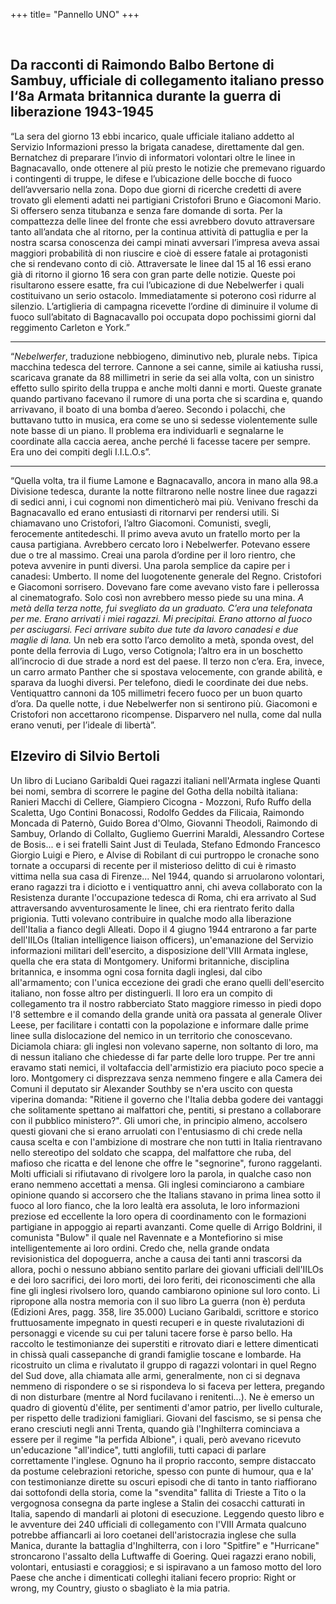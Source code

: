 +++
title= "Pannello UNO"
+++

<br>
<h2>Da racconti di Raimondo Balbo  Bertone di Sambuy, ufficiale di collegamento italiano presso l‘8a Armata britannica durante la guerra di liberazione 1943-1945</h2>

“La sera del giorno 13 ebbi incarico, quale ufficiale italiano addetto al Servizio Informazioni presso la brigata canadese, direttamente dal gen. Bernatchez  di preparare l’invio di informatori volontari oltre le linee in Bagnacavallo, onde ottenere al più presto le notizie che premevano riguardo i contingenti di truppe, le difese e l’ubicazione delle bocche di fuoco dell’avversario nella zona. 
Dopo due giorni di ricerche credetti di avere trovato gli elementi adatti nei partigiani Cristofori Bruno e Giacomoni Mario. 
Si offersero senza titubanza e senza fare domande di sorta.
Per la compattezza delle linee del fronte che essi avrebbero dovuto attraversare tanto all’andata che al ritorno, per la continua attività di pattuglia e per la nostra scarsa conoscenza dei campi minati avversari l’impresa aveva assai maggiori probabilità di non riuscire e cioè di essere fatale ai protagonisti che si rendevano conto di ciò. 
Attraversate le linee dal 15 al 16 essi erano già di ritorno il giorno 16 sera con gran parte delle notizie. Queste poi risultarono essere esatte, fra cui l’ubicazione di due Nebelwerfer i quali costituivano un serio ostacolo. Immediatamente si poterono così ridurre al silenzio. L’artiglieria di campagna ricevette l’ordine di diminuire il volume di fuoco sull’abitato di Bagnacavallo poi occupata dopo pochissimi giorni dal reggimento Carleton e York.”

<hr>

 “<i>Nebelwerfer</i>, traduzione nebbiogeno, diminutivo neb, plurale nebs. Tipica macchina tedesca del terrore. Cannone a sei canne, simile ai katiusha russi, scaricava granate da 88 millimetri in serie da sei alla volta, con un sinistro effetto sullo spirito della truppa e anche molti danni e morti. Queste granate quando partivano facevano il rumore di una porta che si scardina e, quando arrivavano, il boato di una bomba d’aereo.  Secondo i polacchi, che buttavano tutto in musica, era come se uno si
sedesse violentemente sulle note basse di un piano. Il problema era individuarli e segnalarne le coordinate alla caccia aerea, anche perché li facesse tacere per sempre. 
Era uno dei compiti degli I.I.L.O.s”.

<hr>
	
“Quella volta, tra il fiume Lamone e Bagnacavallo, ancora in mano alla 98.a Divisione tedesca, durante la notte filtrarono nelle nostre linee due ragazzi di sedici anni, i cui cognomi non dimenticherò mai più. Venivano freschi da Bagnacavallo ed erano entusiasti di ritornarvi per rendersi utili. Si chiamavano uno Cristofori, l’altro Giacomoni. Comunisti, svegli, ferocemente antitedeschi. Il primo aveva avuto un fratello morto per la causa partigiana. Avrebbero cercato loro i Nebelwerfer. Potevano essere due o tre al massimo. Creai una parola d’ordine per il loro rientro, che poteva avvenire in punti diversi. Una parola semplice da capire per i canadesi: Umberto. Il nome del luogotenente generale del Regno. Cristofori e Giacomoni sorrisero. Dovevano fare come avevano visto fare i pellerossa al cinematografo. Solo così non avrebbero messo piede su una mina.
	<i>A metà della terza notte, fui svegliato da un graduato. C’era una telefonata per me. Erano arrivati i miei ragazzi. Mi precipitai. Erano attorno al fuoco per asciugarsi. Feci arrivare subito due tute da lavoro canadesi e due maglie di lana.</i> 
Un neb era sotto l’arco demolito a metà, sponda ovest, del ponte della ferrovia di Lugo, verso Cotignola; l’altro era in un boschetto all’incrocio di due strade a nord est del paese. Il terzo non c’era. Era, invece, un carro armato Panther che si spostava velocemente, con grande abilità, e sparava da luoghi diversi. Per telefono, diedi le coordinate dei due nebs.
Ventiquattro cannoni da 105 millimetri fecero fuoco per un buon quarto d’ora. Da quelle notte, i due Nebelwerfer non si sentirono più.
Giacomoni e Cristofori non accettarono ricompense. Disparvero nel nulla, come dal nulla erano venuti, per l’ideale di libertà”.


<h2>Elzeviro di Silvio Bertoli</h2>

Un libro di Luciano Garibaldi Quei ragazzi italiani nell'Armata inglese Quanti bei nomi, sembra di scorrere le pagine del Gotha della nobiltà italiana: Ranieri Macchi di Cellere, Giampiero Cicogna - Mozzoni, Rufo Ruffo della Scaletta, Ugo Contini Bonacossi, Rodolfo Geddes da Filicaia, Raimondo Moncada di Paternò, Guido Borea d'Olmo, Giovanni Theodoli, Raimondo di Sambuy, Orlando di Collalto, Gugliemo Guerrini Maraldi, Alessandro Cortese de Bosis... e i sei fratelli Saint Just di Teulada, Stefano Edmondo Francesco Giorgio Luigi e Piero, e Alvise di Robilant di cui purtroppo le cronache sono tornate a occuparsi di recente per il misterioso delitto di cui è rimasto vittima nella sua casa di Firenze... Nel 1944, quando si arruolarono volontari, erano ragazzi tra i diciotto e i ventiquattro anni, chi aveva collaborato con la Resistenza durante l'occupazione tedesca di Roma, chi era arrivato al Sud attraversando avventurosamente le linee, chi era rientrato ferito dalla prigionia. Tutti volevano contribuire in qualche modo alla liberazione dell'Italia a fianco degli Alleati. Dopo il 4 giugno 1944 entrarono a far parte dell'IILOs (Italian intelligence liaison officers), un'emanazione del Servizio informazioni militari dell'esercito, a disposizione dell'VIII Armata inglese, quella che era stata di Montgomery. Uniformi britanniche, disciplina britannica, e insomma ogni cosa fornita dagli inglesi, dal cibo all'armamento; con l'unica eccezione dei gradi che erano quelli dell'esercito italiano, non fosse altro per distinguerli. Il loro era un compito di collegamento tra il nostro rabberciato Stato maggiore rimesso in piedi dopo l'8 settembre e il comando della grande unità ora passata al generale Oliver Leese, per facilitare i contatti con la popolazione e informare dalle prime linee sulla dislocazione del nemico in un territorio che conoscevano. Diciamola chiara: gli inglesi non volevano saperne, non soltanto di loro, ma di nessun italiano che chiedesse di far parte delle loro truppe. Per tre anni eravamo stati nemici, il voltafaccia dell'armistizio era piaciuto poco specie a loro. Montgomery ci disprezzava senza nemmeno fingere e alla Camera dei Comuni il deputato sir Alexander Southby se n'era uscito con questa viperina domanda: "Ritiene il governo che l'Italia debba godere dei vantaggi che solitamente spettano ai malfattori che, pentiti, si prestano a collaborare con il pubblico ministero?". Gli umori che, in principio almeno, accolsero questi giovani che si erano arruolati con l'entusiasmo di chi crede nella causa scelta e con l'ambizione di mostrare che non tutti in Italia rientravano nello stereotipo del soldato che scappa, del malfattore che ruba, del mafioso che ricatta e del lenone che offre le "segnorine", furono raggelanti. Molti ufficiali si rifiutavano di rivolgere loro la parola, in qualche caso non erano nemmeno accettati a mensa. Gli inglesi cominciarono a cambiare opinione quando si accorsero che the Italians stavano in prima linea sotto il fuoco al loro fianco, che la loro lealtà era assoluta, le loro informazioni preziose ed eccellente la loro opera di coordinamento con le formazioni partigiane in appoggio ai reparti avanzanti. Come quelle di Arrigo Boldrini, il comunista "Bulow" il quale nel Ravennate e a Montefiorino si mise intelligentemente ai loro ordini. Credo che, nella grande ondata revisionistica del dopoguerra, anche a causa dei tanti anni trascorsi da allora, pochi o nessuno abbiano sentito parlare dei giovani ufficiali dell'IILOs e dei loro sacrifici, dei loro morti, dei loro feriti, dei riconoscimenti che alla fine gli inglesi rivolsero loro, quando cambiarono opinione sul loro conto. Li ripropone alla nostra memoria con il suo libro La guerra (non è) perduta (Edizioni Ares, pagg. 358, lire 35.000) Luciano Garibaldi, scrittore e storico fruttuosamente impegnato in questi recuperi e in queste rivalutazioni di personaggi e vicende su cui per taluni tacere forse è parso bello. Ha raccolto le testimonianze dei superstiti e ritrovato diari e lettere dimenticati in chissà quali cassepanche di grandi famiglie toscane e lombarde. Ha ricostruito un clima e rivalutato il gruppo di ragazzi volontari in quel Regno del Sud dove, alla chiamata alle armi, generalmente, non ci si degnava nemmeno di rispondere o se si rispondeva lo si faceva per lettera, pregando di non disturbare (mentre al Nord fucilavano i renitenti...). Ne è emerso un quadro di gioventù d'élite, per sentimenti d'amor patrio, per livello culturale, per rispetto delle tradizioni famigliari. Giovani del fascismo, se si pensa che erano cresciuti negli anni Trenta, quando già l'Inghilterra cominciava a essere per il regime "la perfida Albione", i quali, però avevano ricevuto un'educazione "all'indice", tutti anglofili, tutti capaci di parlare correttamente l'inglese. Ognuno ha il proprio racconto, sempre distaccato da postume celebrazioni retoriche, spesso con punte di humour, qua e la' con testimonianze dirette su oscuri episodi che di tanto in tanto riaffiorano dai sottofondi della storia, come la "svendita" fallita di Trieste a Tito o la vergognosa consegna da parte inglese a Stalin dei cosacchi catturati in Italia, sapendo di mandarli ai plotoni di esecuzione. Leggendo questo libro e le avventure dei 240 ufficiali di collegamento con l'VIII Armata qualcuno potrebbe affiancarli ai loro coetanei dell'aristocrazia inglese che sulla Manica, durante la battaglia d'Inghilterra, con i loro "Spitfire" e "Hurricane" stroncarono l'assalto della Luftwaffe di Goering. Quei ragazzi erano nobili, volontari, entusiasti e coraggiosi; e si ispiravano a un famoso motto del loro Paese che anche i dimenticati colleghi italiani fecero proprio: Right or wrong, my Country, giusto o sbagliato è la mia patria. 

